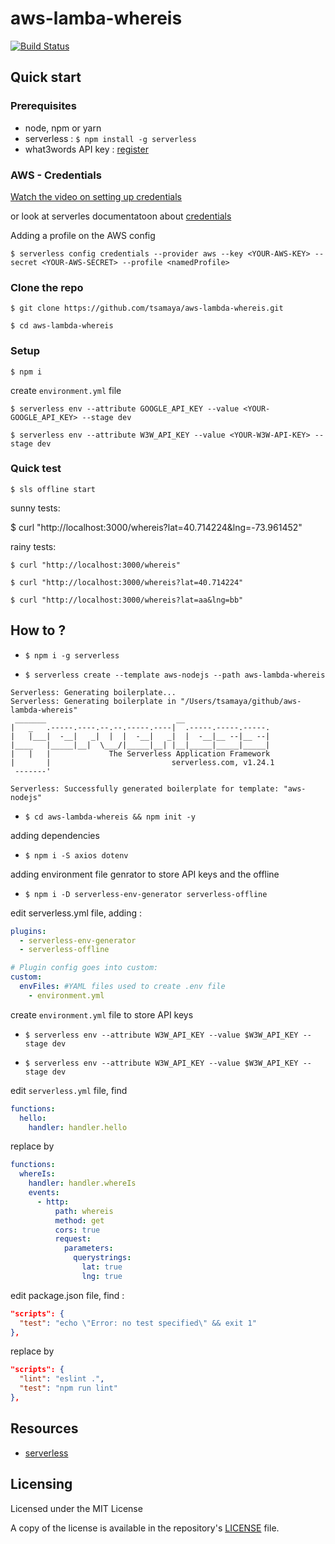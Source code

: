 # aws-lamba-whereis

[![Build Status](https://travis-ci.org/tsamaya/aws-lambda-whereis.svg?branch=master)](https://travis-ci.org/tsamaya/aws-lambda-whereis)

## Quick start

### Prerequisites

- node, npm or yarn
- serverless : `$ npm install -g serverless`
- what3words API key : [register](https://accounts.what3words.com/)

### AWS - Credentials
[Watch the video on setting up credentials](https://www.youtube.com/watch?v=KngM5bfpttA)

or look at serverles documentatoon about [credentials](https://serverless.com/framework/docs/providers/aws/guide/credentials/)

Adding a profile on the AWS config

    $ serverless config credentials --provider aws --key <YOUR-AWS-KEY> --secret <YOUR-AWS-SECRET> --profile <namedProfile>

### Clone the repo

	$ git clone https://github.com/tsamaya/aws-lambda-whereis.git

	$ cd aws-lambda-whereis

### Setup

	$ npm i

create `environment.yml` file

    $ serverless env --attribute GOOGLE_API_KEY --value <YOUR-GOOGLE_API_KEY> --stage dev

    $ serverless env --attribute W3W_API_KEY --value <YOUR-W3W-API-KEY> --stage dev

### Quick test

    $ sls offline start

sunny tests:

  $ curl "http://localhost:3000/whereis?lat=40.714224&lng=-73.961452"

rainy tests:

    $ curl "http://localhost:3000/whereis"

    $ curl "http://localhost:3000/whereis?lat=40.714224"

    $ curl "http://localhost:3000/whereis?lat=aa&lng=bb"

## How to ?

- `$ npm i -g serverless`

- `$ serverless create --template aws-nodejs --path aws-lambda-whereis`

```
Serverless: Generating boilerplate...
Serverless: Generating boilerplate in "/Users/tsamaya/github/aws-lambda-whereis"
 _______                             __
|   _   .-----.----.--.--.-----.----|  .-----.-----.-----.
|   |___|  -__|   _|  |  |  -__|   _|  |  -__|__ --|__ --|
|____   |_____|__|  \___/|_____|__| |__|_____|_____|_____|
|   |   |             The Serverless Application Framework
|       |                           serverless.com, v1.24.1
 -------'

Serverless: Successfully generated boilerplate for template: "aws-nodejs"
```

- `$ cd aws-lambda-whereis && npm init -y`

adding dependencies

- `$ npm i -S axios dotenv`

adding environment file genrator to store API keys and the offline

- `$ npm i -D serverless-env-generator serverless-offline`

edit serverless.yml file, adding :

```yaml
plugins:
  - serverless-env-generator
  - serverless-offline

# Plugin config goes into custom:
custom:
  envFiles: #YAML files used to create .env file
    - environment.yml
```

create `environment.yml` file to store API keys

- `$ serverless env --attribute W3W_API_KEY --value $W3W_API_KEY --stage dev`

- `$ serverless env --attribute W3W_API_KEY --value $W3W_API_KEY --stage dev`

edit `serverless.yml` file, find

```yaml
functions:
  hello:
    handler: handler.hello
```

replace by

```yaml
functions:
  whereIs:
    handler: handler.whereIs
    events:
      - http:
          path: whereis
          method: get
          cors: true
          request:
            parameters:
              querystrings:
                lat: true
                lng: true
```

edit package.json file, find :

```json
"scripts": {
  "test": "echo \"Error: no test specified\" && exit 1"
},
```

replace by

```json
"scripts": {
  "lint": "eslint .",
  "test": "npm run lint"
},
```

## Resources

- [serverless](https://serverless.com)

## Licensing

Licensed under the MIT License

A copy of the license is available in the repository's [LICENSE](LICENSE.md) file.
